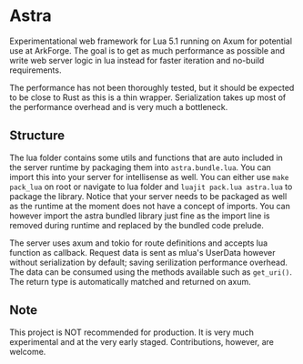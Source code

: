 # Astra

Experimentational web framework for Lua 5.1 running on Axum for potential use at ArkForge. The goal is to get as much performance as possible and write web server logic in lua instead for faster iteration and no-build requirements.

The performance has not been thoroughly tested, but it should be expected to be close to Rust as this is a thin wrapper. Serialization takes up most of the performance overhead and is very much a bottleneck.

## Structure

The lua folder contains some utils and functions that are auto included in the server runtime by packaging them into `astra.bundle.lua`. You can import this into your server for intellisense as well. You can either use `make pack_lua` on root or navigate to lua folder and `luajit pack.lua astra.lua` to package the library. Notice that your server needs to be packaged as well as the runtime at the moment does not have a concept of imports. You can however import the astra bundled library just fine as the import line is removed during runtime and replaced by the bundled code prelude.

The server uses axum and tokio for route definitions and accepts lua function as callback. Request data is sent as mlua's UserData however without serialization by default; saving serilization performance overhead. The data can be consumed using the methods available such as `get_uri()`. The return type is automatically matched and returned on axum.

## Note

This project is NOT recommended for production. It is very much experimental and at the very early staged. Contributions, however, are welcome.
